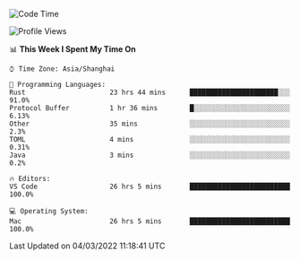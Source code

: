 <!--START_SECTION:waka-->
![Code Time](http://img.shields.io/badge/Code%20Time-1%2C061%20hrs%208%20mins-blue)

![Profile Views](http://img.shields.io/badge/Profile%20Views-10-blue)

📊 **This Week I Spent My Time On** 

```text
⌚︎ Time Zone: Asia/Shanghai

💬 Programming Languages: 
Rust                     23 hrs 44 mins      ██████████████████████░░░   91.0% 
Protocol Buffer          1 hr 36 mins        █░░░░░░░░░░░░░░░░░░░░░░░░   6.13% 
Other                    35 mins             ░░░░░░░░░░░░░░░░░░░░░░░░░   2.3% 
TOML                     4 mins              ░░░░░░░░░░░░░░░░░░░░░░░░░   0.31% 
Java                     3 mins              ░░░░░░░░░░░░░░░░░░░░░░░░░   0.2%

🔥 Editors: 
VS Code                  26 hrs 5 mins       █████████████████████████   100.0%

💻 Operating System: 
Mac                      26 hrs 5 mins       █████████████████████████   100.0%

```


 Last Updated on 04/03/2022 11:18:41 UTC
<!--END_SECTION:waka-->
